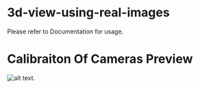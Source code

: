 # 3d-view-using-real-images
Please refer to Documentation for usage.
 
# Calibraiton Of Cameras Preview

![alt text](https://github.com/farukhkhan07/3d-view-using-real-images-opencv/blob/master/FYP_Part2_Calibration/Debug/imagenes/left01.jpg).


